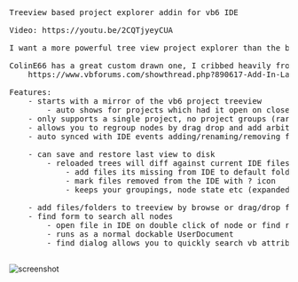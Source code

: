 <pre>

Treeview based project explorer addin for vb6 IDE
 
Video: https://youtu.be/2CQTjyeyCUA 
 
I want a more powerful tree view project explorer than the built in vb6 IDE one
 
ColinE66 has a great custom drawn one, I cribbed heavily from it thanks Colin!
    https://www.vbforums.com/showthread.php?890617-Add-In-Large-Project-Organiser-(alternative-Project-Explorer)-No-sub-classing!&highlight=
	 
Features:
	- starts with a mirror of the vb6 project treeview 
        - auto shows for projects which had it open on close
	- only supports a single project, no project groups (rare for me)
	- allows you to regroup nodes by drag drop and add arbitrary new folders 
	- auto synced with IDE events adding/renaming/removing files 

	- can save and restore last view to disk
	    - reloaded trees will diff against current IDE files
	        - add files its missing from IDE to default folder for type
	        - mark files removed from the IDE with ? icon
	        - keeps your groupings, node state etc (expanded/collapsed)
		
	- add files/folders to treeview by browse or drag/drop from explorer
	- find form to search all nodes 
        - open file in IDE on double click of node or find result, or right click (source or designer)
        - runs as a normal dockable UserDocument
        - find dialog allows you to quickly search vb attribute name of component (not file name could add)
		
</pre>
		
![screenshot](https://github.com/dzzie/addins/blob/master/BigProjectManager/sample.png)
		
